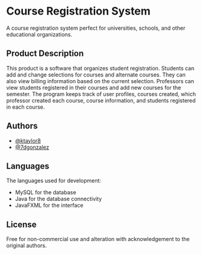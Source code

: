 
# Course Registration System

A course registration system perfect for universities, schools, and other educational organizations.


## Product Description

This product is a software that organizes student registration. Students can add and change selections for courses and alternate courses. They can also view billing information based on the current selection. Professors can view students registered in their courses and add new courses for the semester. The program keeps track of user profiles, courses created, which professor created each course, course information, and students registered in each course. 
## Authors

- [@ktaylor8](https://github.com/ktaylor8)
- [@7dgonzalez](https://github.com/7dgonzalez)


## Languages

The languages used for development:

- MySQL for the database
- Java for the database connectivity
- JavaFXML for the interface 

## License

Free for non-commercial use and alteration with acknowledgement to the original authors.


